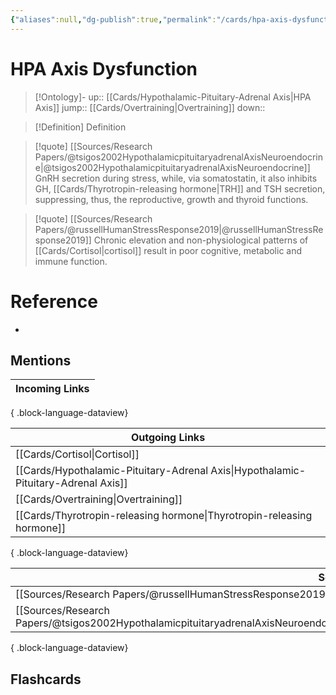 ```yaml
---
{"aliases":null,"dg-publish":true,"permalink":"/cards/hpa-axis-dysfunction/","dgPassFrontmatter":true}
---
```


# HPA Axis Dysfunction

> [!Ontology]-
> up:: [[Cards/Hypothalamic-Pituitary-Adrenal Axis\|HPA Axis]]
> jump:: [[Cards/Overtraining\|Overtraining]]
> down:: 

> [!Definition] Definition

> [!quote] [[Sources/Research Papers/@tsigos2002HypothalamicpituitaryadrenalAxisNeuroendocrine\|@tsigos2002HypothalamicpituitaryadrenalAxisNeuroendocrine]]
> GnRH secretion during stress, while, via somatostatin, it also inhibits GH, [[Cards/Thyrotropin-releasing hormone\|TRH]] and TSH secretion, suppressing, thus, the reproductive, growth and thyroid functions.

> [!quote] [[Sources/Research Papers/@russellHumanStressResponse2019\|@russellHumanStressResponse2019]]
> Chronic elevation and non-physiological patterns of [[Cards/Cortisol\|cortisol]] result in poor cognitive, metabolic and immune function. 

# Reference

- 

## Mentions

| Incoming Links |
| -------------- |

{ .block-language-dataview}

| Outgoing Links                                                                        |
| ------------------------------------------------------------------------------------- |
| [[Cards/Cortisol\|Cortisol]]                                                       |
| [[Cards/Hypothalamic-Pituitary-Adrenal Axis\|Hypothalamic-Pituitary-Adrenal Axis]] |
| [[Cards/Overtraining\|Overtraining]]                                               |
| [[Cards/Thyrotropin-releasing hormone\|Thyrotropin-releasing hormone]]             |

{ .block-language-dataview}

| Sources                                                                                                                                             |
| --------------------------------------------------------------------------------------------------------------------------------------------------- |
| [[Sources/Research Papers/@russellHumanStressResponse2019\|@russellHumanStressResponse2019]]                                                     |
| [[Sources/Research Papers/@tsigos2002HypothalamicpituitaryadrenalAxisNeuroendocrine\|@tsigos2002HypothalamicpituitaryadrenalAxisNeuroendocrine]] |

{ .block-language-dataview}

## Flashcards
